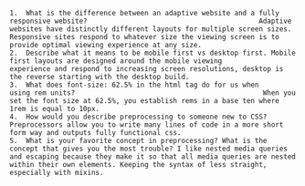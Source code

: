 	1.	What is the difference between an adaptive website and a fully responsive website? 											Adaptive websites have distinctly different layouts for multiple screen sizes. Responsive sites respond to whatever size the viewing screen is to provide optimal viewing experience at any size. 
	2.	Describe what it means to be mobile first vs desktop first. Mobile first layouts are designed around the mobile viewing 		experience and respond to increasing screen resolutions, desktop is the reverse starting with the desktop build. 
	3.	What does font-size: 62.5% in the html tag do for us when using rem units?												When you set the font size at 62.5%, you establish rems in a base ten where 1rem is equal to 10px.  
	4.	How would you describe preprocessing to someone new to CSS? 	Preprocessors allow you to write many lines of code in a more short form way and outputs fully functional css. 
	5.	What is your favorite concept in preprocessing? What is the concept that gives you the most trouble? I like nested media queries and escaping because they make it so that all media queries are nested within their own elements. Keeping the syntax of less straight, especially with mixins.